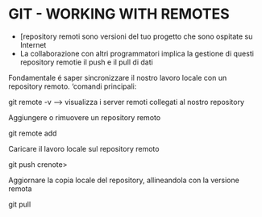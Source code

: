 # GIT - WORKING WITH REMOTES


* [repository remoti sono versioni del tuo progetto che sono ospitate su Internet
* La collaborazione con altri programmatori implica la gestione di questi repository remotie il push e il pull di dati

Fondamentale é saper sincronizzare il nostro lavoro locale con un repository remoto.
‘comandi principali:

git remote -v --> visualizza i server remoti collegati al nostro repository

Aggiungere o rimuovere un repository remoto

git remote add <none> <url>

Caricare il lavoro locale sul repository remoto

git push crenote> <rano-locale>

Aggiornare la copia locale del repository, allineandola con la versione remota

git pull <renote> <ramo-Locale>
